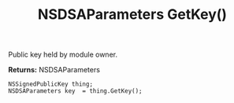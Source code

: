 ﻿---
uid: crmscript_ref_NSSignedPublicKey_GetKey
title: NSDSAParameters GetKey()
intellisense: NSSignedPublicKey.GetKey
keywords: NSSignedPublicKey, GetKey
so.topic: reference
---

Public key held by module owner.

**Returns:** NSDSAParameters


```crmscript
NSSignedPublicKey thing;
NSDSAParameters key  = thing.GetKey();
```


